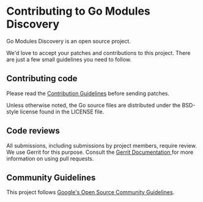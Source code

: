 # Contributing to Go Modules Discovery

Go Modules Discovery is an open source project.

We'd love to accept your patches and contributions to this project. There are
just a few small guidelines you need to follow.

## Contributing code

Please read the [Contribution Guidelines](https://golang.org/doc/contribute.html) before sending patches.

Unless otherwise noted, the Go source files are distributed under
the BSD-style license found in the LICENSE file.

## Code reviews

All submissions, including submissions by project members, require review. We
use Gerrit for this purpose. Consult the
[Gerrit Documentation ](https://www.gerritcodereview.com/index.html) for more
information on using pull requests.

## Community Guidelines

This project follows
[Google's Open Source Community Guidelines](https://opensource.google.com/conduct/).
